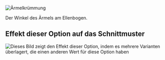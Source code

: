 ![Ärmelkrümmung](./sleevebend.svg)

Der Winkel des Ärmels am Ellenbogen.

## Effekt dieser Option auf das Schnittmuster

![Dieses Bild zeigt den Effekt dieser Option, indem es mehrere Varianten überlagert, die einen anderen Wert für diese Option haben](carlton_sleevebend_sample.svg "Effekt dieser Option auf das Schnittmuster")
